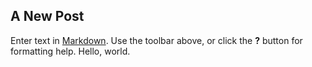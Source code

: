 ## A New Post

Enter text in [Markdown](http://daringfireball.net/projects/markdown/). Use the toolbar above, or click the **?** button for formatting help.
Hello, world.
